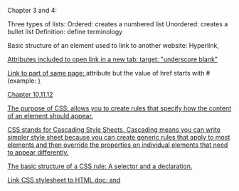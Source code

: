 Chapter 3 and 4:

Three types of lists:
Ordered: creates a numbered list
Unordered: creates a bullet list
Definition: define terminology

Basic structure of an element used to link to another website: Hyperlink, <a href="website">

Attributes included to open link in a new tab: target: "underscore blank"

Link to part of same page: <a> attribute but the value of href starts with # (example: <a href= "#top">)

Chapter 10,11,12

The purpose of CSS: allows you to create rules that specify how the content of an element should appear.

CSS stands for Cascading Style Sheets.
Cascading means you can write simpler style sheet because you can create generic rules that apply to most elements and then override the properties on individual elements that need to appear differently.

The basic structure of a CSS rule: A selector and a declaration.

Link CSS stylesheet to HTML doc: <link> and <style>

Useful to use external stylesheets: when building a site with more than one page, to keep them uniform.

Color Hex Code: Six digit code that represents the ammount of red, green, and blue in a color.

3 parts of HSL: Hue, Saturation, Lightness

3 types of fonts: Serif; extra detail. Sans-Serif; straight ends, cleaner. Monospace; fixed width.

Font size units: Pixels, Percentages, EMS (equivalent to the width of the letter M).

 
